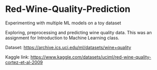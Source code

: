 # Red-Wine-Quality-Prediction
Experimenting with multiple ML models on a toy dataset

Exploring, preprocessing and predicting wine quality data. This was an assignment for Introduction to Machine Learning class.

Dataset: https://archive.ics.uci.edu/ml/datasets/wine+quality

Kaggle link: https://www.kaggle.com/datasets/uciml/red-wine-quality-cortez-et-al-2009

